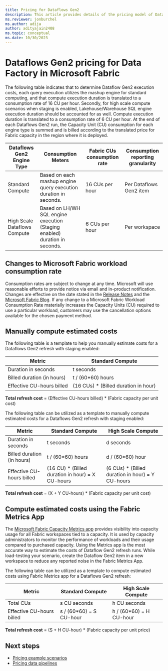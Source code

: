 ```yaml
---
title: Pricing for Dataflows Gen2
description: This article provides details of the pricing model of Dataflows Gen2 for Data Factory in Microsoft Fabric.
ms.reviewer: jonburchel
ms.author: adija
author: adityajain2408
ms.topic: conceptual
ms.date: 10/30/2023
---
```


# Dataflows Gen2 pricing for Data Factory in Microsoft Fabric

The following table indicates that to determine Dataflow Gen2 execution costs, each query execution utilizes the mashup engine for standard computing, and that compute execution duration is translated to a consumption rate of 16 CU per hour. Secondly, for high scale compute scenarios when staging is enabled, Lakehouse/Warehouse SQL engine execution duration should be accounted for as well. Compute execution duration is translated to a consumption rate of 6 CU per hour. At the end of each Dataflows Gen2 run, the Capacity Unit (CU) consumption for each engine type is summed and is billed according to the translated price for Fabric capacity in the region where it is deployed.


|Dataflows Gen2 Engine Type  |Consumption Meters  |Fabric CUs consumption rate  |Consumption reporting granularity      |
|---------|---------|---------|---------|
|Standard Compute     | Based on each mashup engine query execution duration in seconds.         | 16 CUs per hour         | Per Dataflows Gen2 item        |
|High Scale Dataflows Compute     | Based on LH/WH SQL engine execution (Staging enabled) duration in seconds.         | 6 CUs per hour         | Per workspace        |

## Changes to Microsoft Fabric workload consumption rate

Consumption rates are subject to change at any time. Microsoft will use reasonable efforts to provide notice via email and in-product notification. Changes are effective on the date stated in the [Release Notes](/fabric/release-plan/data-factory) and the [Microsoft Fabric Blog](https://blog.fabric.microsoft.com/blog/). If any change to a Microsoft Fabric Workload Consumption Rate materially increases the Capacity Units (CU) required to use a particular workload, customers may use the cancellation options available for the chosen payment method.

## Manually compute estimated costs

The following table is a template to help you manually estimate costs for a Dataflows Gen2 refresh with staging enabled:

|Metric    |Standard Compute  |
|---------|---------|
|Duration in seconds     |  t seconds       |
|Billed duration (in hours)     |  t / (60*60) hours       |
|Effective CU-hours billed     |  (16 CUs) * (Billed duration in hour)       |

**Total refresh cost** = (Effective CU-hours billed) * (Fabric capacity per unit cost)

The following table can be utilized as a template to manually compute estimated costs for a Dataflows Gen2 refresh with staging enabled:

|Metric    |Standard Compute  | High Scale Compute |
|---------|---------|---------|
|Duration in seconds     |  t seconds       | d seconds |
|Billed duration (in hours)     |  t / (60*60) hours       | d / (60*60) hour |
|Effective CU-hours billed     |  (16 CU) * (Billed duration in hour) = X CU-hours      | (6 CUs) * (Billed duration in hour) = Y CU-hours |

**Total refresh cost** = (X + Y CU-hours) * (Fabric capacity per unit cost)

## Compute estimated costs using the Fabric Metrics App

The [Microsoft Fabric Capacity Metrics app](../enterprise/metrics-app.md) provides visibility into capacity usage for all Fabric workspaces tied to a capacity. It is used by capacity administrators to monitor the performance of workloads and their usage compared to purchased capacity. Using the Metrics app is the most accurate way to estimate the costs of Dataflow Gen2 refresh runs. While load-testing your scenario, create the Dataflow Gen2 item in a new workspace to reduce any reported noise in the Fabric Metrics App.

The following table can be utilized as a template to compute estimated costs using Fabric Metrics app for a Dataflows Gen2 refresh:


|Metric  |Standard Compute  |High Scale Compute  |
|---------|---------|---------|
|Total CUs     | s CU seconds        |  h CU seconds       |
|Effective CU-hours billed      | s / (60*60) = S CU-hour        |  h / (60*60) = H CU-hour       |

**Total refresh cost** = (S + H CU-hour) * (Fabric capacity per unit price)

## Next steps

- [Pricing example scenarios](pricing-overview.md#pricing-examples)
- [Pricing data pipelines](pricing-pipelines.md)